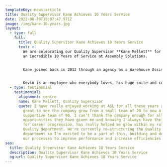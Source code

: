 ```yaml
---
templateKey: news-article
title: Quality Supervisor Kane Achieves 10 Years Service
date: 2022-08-20T19:07:47.971Z
image: /img/kane-10-years.jpg
layout:
  - type: full
    full:
      title: Quality Supervisor Kane Achieves 10 Years Service
      text: >-
        We are celebrating our Quality Supervisor **Kane Mellett** for reaching
        an incredible 10 Years of Service at Assembly Solutions. 


        Kane joined back in 2012 through an agency as a Warehouse Assistant, and over his ten years, he has worked his way up and gained a vast amount of knowledge and experience by working in multiple departments including Purchasing and Accounts. He eventually found his way back to his happy place which was the Warehouse! Kevin is now the Warehouse Supervisor and is responsible for all goods coming in and out of the factory.


        Kevin is an employee who everybody loves, his huge smile and contagious happy energy makes him a man we all enjoy to be around.
  - type: testimonial
    testimonial:
      alignment: centre
      name: Kane Mellett, Quality Supervisor
      quote: I have really enjoyed working at ASL for all these years and it has been
        great to see the company grow from a small team of 20 to now a strong &
        supportive team of 90. I can’t thank the company enough for all the
        opportunities they have given me and knowing I always have their support
        for career progression, has really helped me grow within my role in the
        Quality department. We're currently re-structuring the Quality
        department so I'm excited to be a part of this, building and developing
        our processes to improve performance and increase efficiencies.
seo:
  title: Quality Supervisor Kane Achieves 10 Years Service
  description: Quality Supervisor Kane Achieves 10 Years Service
  og-url: Quality Supervisor Kane Achieves 10 Years Service
---
```

